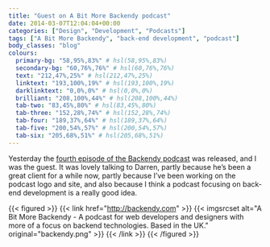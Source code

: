```yaml
---
title: "Guest on A Bit More Backendy podcast" 
date: 2014-03-07T12:04:04+00:00
categories: ["Design", "Development", "Podcasts"]
tags: ["A Bit More Backendy", "back-end development", "podcast"]
body_classes: "blog"
colours:
  primary-bg: "58,95%,83%" # hsl(58,95%,83%)
  secondary-bg: "60,76%,76%" # hsl(60,76%,76%)
  text: "212,47%,25%" # hsl(212,47%,25%)
  linktext: "193,100%,19%" # hsl(193,100%,19%)
  darklinktext: "0,0%,0%" # hsl(0,0%,0%)
  brilliant: "208,100%,44%" # hsl(208,100%,44%)
  tab-two: "83,45%,80%" # hsl(83,45%,80%)
  tab-three: "152,28%,74%" # hsl(152,28%,74%)
  tab-four: "189,37%,64%" # hsl(189,37%,64%)
  tab-five: "200,54%,57%" # hsl(200,54%,57%)
  tab-six: "205,68%,51%" # hsl(205,68%,51%)
---
```


Yesterday the [fourth episode of the Backendy podcast](http://backendy.com/2014/03/4-laura-kalbag/) was released, and I was the guest. It was lovely talking to Darren, partly because he’s been a great client for a while now, partly because I’ve been working on the podcast logo and site, and also because I think a podcast focusing on back-end development is a really good idea.

{{< figured >}}
  {{< link href="http://backendy.com" >}}
  	{{< imgsrcset alt="A Bit More Backendy - A podcast for web developers and designers with more of a focus on backend technologies. Based in the UK." original="backendy.png" >}}
  {{< /link >}}
{{< /figured >}}

	